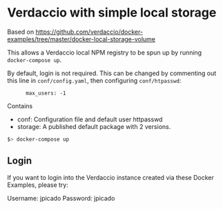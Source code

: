 # Verdaccio with simple local storage

Based on https://github.com/verdaccio/docker-examples/tree/master/docker-local-storage-volume

This allows a Verdaccio local NPM registry to be spun up by running `docker-compose up`.

By default, login is not required. This can be changed by commenting out this line in `conf/config.yaml`, then configuring `conf/htpasswd`:

```
      max_users: -1
```

Contains

* conf: Configuration file and default user httpasswd
* storage: A published default package with 2 versions.

```bash
$> docker-compose up
```

## Login

If you want to login into the Verdaccio instance created via these Docker Examples, please try:

Username: jpicado
Password: jpicado
